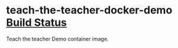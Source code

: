 # teach-the-teacher-docker-demo [Build Status](https://travis-ci.org/Dallas-Makerspace/teach-the-teacher-docker-demo)
Teach the teacher Demo container image.
